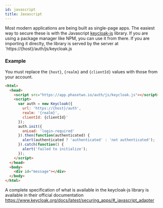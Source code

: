 ```yaml
---
id: javascript
title: Javascript
---
```


Most modern applications are being built as single-page apps. The easiest way to secure these is with the Javascript [keycloak-js](https://www.npmjs.com/package/keycloak-js) library. If you are using a package manager like NPM, you can use it from there. If you are importing it direclty, the library is served by the server at `https://{host}/auth/js/keycloak.js

### Example

You must replace the `{host}`, `{realm}` and `{clientId}` values with those from your account.

```html
<html>
  <head>
    <script src="https://app.phasetwo.io/auth/js/keycloak.js"></script>
    <script>
      var auth = new Keycloak({
        url: 'https://{host}/auth',
        realm: '{realm}',
        clientId: {clientId}'
      });
      auth.init({
        onLoad: 'login-required'
      }).then(function(authenticated) {
        alert(authenticated ? 'authenticated' : 'not authenticated');
      }).catch(function() {
        alert('failed to initialize');
      });
    </script>
  </head>
  <body>
    <div id="message"></div>
  </body>
</html>
```

A complete specification of what is available in the keycloak-js library is available in their official documentation https://www.keycloak.org/docs/latest/securing_apps/#_javascript_adapter

